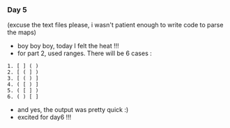 ### Day 5

(excuse the text files please, i wasn't patient enough to write code to parse the maps)

* boy boy boy, today I felt the heat !!!
* for part 2, used ranges. There will be 6 cases :
~~~
1. [ ] ( )
2. [ ( ] )
3. [ ( ) ]
4. ( [ ) ]
5. ( [ ] )
6. ( ) [ ]
~~~
* and yes, the output was pretty quick :)
* excited for day6 !!!